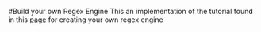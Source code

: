 #Build your own Regex Engine
This an implementation of the tutorial found in this [page](http://dpk.io/dregs/toydregs) for creating your own regex engine 
